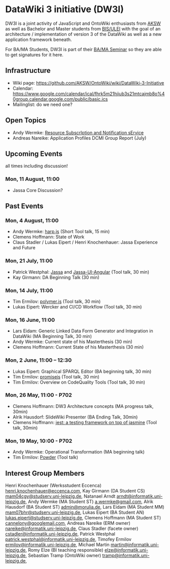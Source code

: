 # DataWiki 3 initiative (DW3I)

DW3I is a joint activity of JavaScript and OntoWiki enthusiasts from [AKSW](http://aksw.org) as well as Bachelor and Master students from [BIS/ULEI](http://bis.uni-leipzig.de) with the goal of an architecture / implementation of version 3 of the DataWiki as well as a new application framework beneath.

For BA/MA Students, DW3I is part of their [BA/MA Seminar](http://bis.informatik.uni-leipzig.de/de/Lehre/1314/) so they are able to get signatures for it here.

## Infrastructure

* Wiki page: https://github.com/AKSW/OntoWiki/wiki/DataWiki-3-Initiative
* Calendar: https://www.google.com/calendar/ical/fhrk5m21hjiub3s21mtcajmb8o%40group.calendar.google.com/public/basic.ics
* Mailinglist: do we need one?

## Open Topics
* Andy Wermke: [Resource SubscrIption and Notification sErvice](https://github.com/rsine/rsine)
* Andreas Nareike: Application Profiles DCMI Group Report (July)

## Upcoming Events

all times including discussion!

### Mon, 11 August, 11:00
* Jassa Core Discussion?

## Past Events

### Mon, 4 August, 11:00
* Andy Wermke: [harp.js](http://harpjs.com/) (Short Tool talk, 15 min)
* Clemens Hoffmann: State of Work
* Claus Stadler / Lukas Eipert / Henri Knochenhauer: Jassa Experience and Future

### Mon, 21 July, 11:00
* Patrick Westphal: [Jassa](https://github.com/Geoknow/Jassa) and [Jassa-UI-Angular](https://github.com/GeoKnow/Jassa-UI-Angular) (Tool talk, 30 min)
* Kay Girmann: DA Beginning Talk (30 min)

### Mon, 14 July, 11:00
* Tim Ermilov: [polymer.js](http://www.polymer-project.org/) (Tool talk, 30 min)
* Lukas Eipert: Wercker and CI/CD Workflow (Tool talk, 30 min)

### Mon, 16 June, 11:00
* Lars Eidam: Generic Linked Data Form Generator and Integration in DataWiki (MA Beginning Talk, 30 min)
* Andy Wermke: Current state of his Masterthesis (30 min)
* Clemens Hoffmann: Current State of his Masterthesis (30 min)

### Mon, 2 June, 11:00 – 12:30
* Lukas Eipert: Graphical SPARQL Editor (BA beginning talk, 30 min)
* Tim Ermilov: [promisejs](https://www.promisejs.org/) (Tool talk, 30 min)
* Tim Ermilov: Overview on CodeQuality Tools (Tool talk, 30 min)

### Mon, 26 May, 11:00 - P702
* Clemens Hoffmann: DW3 Architecture concepts (MA progress talk, 30min)
* Alrik Hausdorf: SlideWiki Presenter (BA Ending Talk, 30min)
* Clemens Hoffmann: [jest: a testing framework on top of jasmine](http://facebook.github.io/jest/index.html) (Tool talk, 30min)

### Mon, 19 May, 10:00 - P702
* Andy Wermke: Operational Transformation (MA beginning talk)
* Tim Ermilov: [Powder](https://github.com/yamalight/generator-powder) (Tool talk)

## Interest Group Members

Henri Knochenhauer (Werksstudent Eccenca) <henri.knochenhauer@eccenca.com>,
Kay Girmann (DA Student CS) <mam04cgy@studserv.uni-leipzig.de>,
Natanael Arndt <arndt@informatik.uni-leipzig.de>,
Andy Wermke (MA Student ST) <a.wermke@gmail.com>,
Alrik Hausdorf (BA Student ST) <admin@morulia.de>,
Lars Eidam (MA Student MM) <mam07bhr@studserv.uni-leipzig.de>,
Lukas Eipert (BA Student AN) <lukas.eipert@studserv.uni-leipzig.de>,
Clemens Hoffmann (MA Student ST) <cannelony@googlemail.com>,
Andreas Nareike (ERM owner) <nareike@informatik.uni-leipzig.de>,
Claus Stadler (facete owner) <cstadler@informatik.uni-leipzig.de>,
Patrick Westphal <patrick.westphal@informatik.uni-leipzig.de>,
Timofey Ermilov <ermilov@informatik.uni-leipzig.de>,
Michael Martin <martin@informatik.uni-leipzig.de>,
Romy Elze (BI teaching responsible) <elze@informatik.uni-leipzig.de>,
Sebastian Tramp (OntoWiki owner) <tramp@informatik.uni-leipzig.de>,